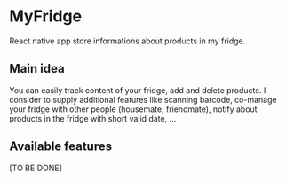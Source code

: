 # MyFridge

React native app store informations about products in my fridge.

## Main idea

You can easily track content of your fridge, add and delete products. I consider to supply additional features like scanning barcode, co-manage your fridge with other people (housemate, friendmate), notify about products in the fridge with short valid date, ...

## Available features

[TO BE DONE]
